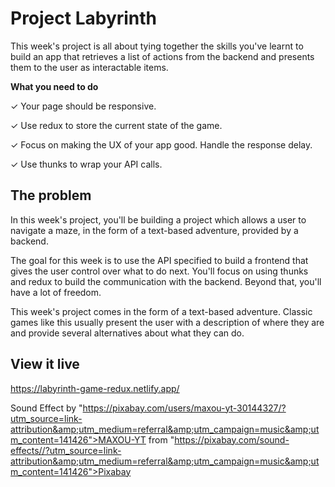 # Project Labyrinth

This week's project is all about tying together the skills you've learnt to build an app that retrieves a list of actions from the backend and presents them to the user as interactable items.

**What you need to do**

✓ Your page should be responsive.

✓ Use redux to store the current state of the game.

✓ Focus on making the UX of your app good. Handle the response delay.

✓ Use thunks to wrap your API calls.

## The problem


In this week's project, you'll be building a project which allows a user to navigate a maze, in the form of a text-based adventure, provided by a backend.

The goal for this week is to use the API specified to build a frontend that gives the user control over what to do next. You'll focus on using thunks and redux to build the communication with the backend. Beyond that, you'll have a lot of freedom.

This week's project comes in the form of a text-based adventure. Classic games like this usually present the user with a description of where they are and provide several alternatives about what they can do.

## View it live

https://labyrinth-game-redux.netlify.app/

Sound Effect by "https://pixabay.com/users/maxou-yt-30144327/?utm_source=link-attribution&amp;utm_medium=referral&amp;utm_campaign=music&amp;utm_content=141426">MAXOU-YT</a> from "https://pixabay.com/sound-effects//?utm_source=link-attribution&amp;utm_medium=referral&amp;utm_campaign=music&amp;utm_content=141426">Pixabay